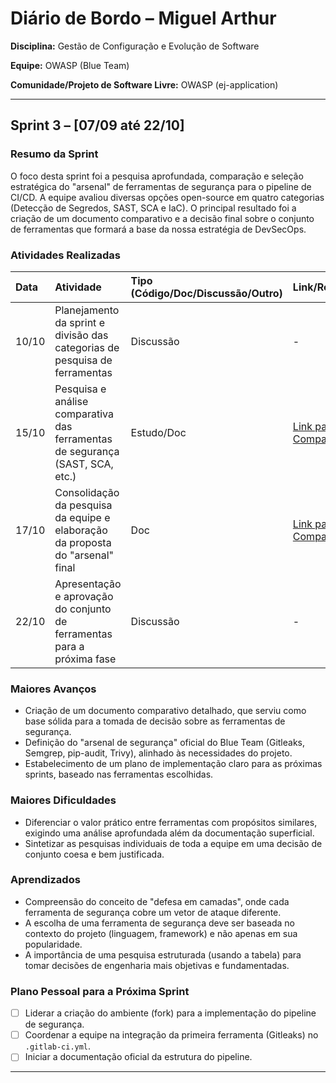 # Diário de Bordo – Miguel Arthur

**Disciplina:** Gestão de Configuração e Evolução de Software 

**Equipe:** OWASP (Blue Team)

**Comunidade/Projeto de Software Livre:** OWASP (ej-application)

---

## Sprint 3 – \[07/09 até 22/10]

### Resumo da Sprint

O foco desta sprint foi a pesquisa aprofundada, comparação e seleção estratégica do "arsenal" de ferramentas de segurança para o pipeline de CI/CD. A equipe avaliou diversas opções open-source em quatro categorias (Detecção de Segredos, SAST, SCA e IaC). O principal resultado foi a criação de um documento comparativo e a decisão final sobre o conjunto de ferramentas que formará a base da nossa estratégia de DevSecOps.

### Atividades Realizadas

| Data | Atividade | Tipo (Código/Doc/Discussão/Outro) | Link/Referência | Status |
| :--- | :--- | :--- | :--- | :--- |
| 10/10 | Planejamento da sprint e divisão das categorias de pesquisa de ferramentas | Discussão | - | Concluído |
| 15/10 | Pesquisa e análise comparativa das ferramentas de segurança (SAST, SCA, etc.) | Estudo/Doc | [Link para Doc Comparativo](#) | Concluído |
| 17/10 | Consolidação da pesquisa da equipe e elaboração da proposta do "arsenal" final | Doc | [Link para Doc Comparativo](#) | Concluído |
| 22/10 | Apresentação e aprovação do conjunto de ferramentas para a próxima fase | Discussão | - | Concluído |

### Maiores Avanços

* Criação de um documento comparativo detalhado, que serviu como base sólida para a tomada de decisão sobre as ferramentas de segurança.
* Definição do "arsenal de segurança" oficial do Blue Team (Gitleaks, Semgrep, pip-audit, Trivy), alinhado às necessidades do projeto.
* Estabelecimento de um plano de implementação claro para as próximas sprints, baseado nas ferramentas escolhidas.

### Maiores Dificuldades

* Diferenciar o valor prático entre ferramentas com propósitos similares, exigindo uma análise aprofundada além da documentação superficial.
* Sintetizar as pesquisas individuais de toda a equipe em uma decisão de conjunto coesa e bem justificada.

### Aprendizados

* Compreensão do conceito de "defesa em camadas", onde cada ferramenta de segurança cobre um vetor de ataque diferente.
* A escolha de uma ferramenta de segurança deve ser baseada no contexto do projeto (linguagem, framework) e não apenas em sua popularidade.
* A importância de uma pesquisa estruturada (usando a tabela) para tomar decisões de engenharia mais objetivas e fundamentadas.

### Plano Pessoal para a Próxima Sprint

* [ ] Liderar a criação do ambiente (fork) para a implementação do pipeline de segurança.
* [ ] Coordenar a equipe na integração da primeira ferramenta (Gitleaks) no `.gitlab-ci.yml`.
* [ ] Iniciar a documentação oficial da estrutura do pipeline.
---
